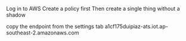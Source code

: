 Log in to AWS
Create a policy first
Then create a single thing without a shadow

copy the endpoint from the settings tab
a1cf175duipiaz-ats.iot.ap-southeast-2.amazonaws.com